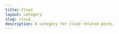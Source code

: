 ```yaml
---
title: Cloud
layout: category
slug: cloud
description: A category for cloud related posts.
---
```


